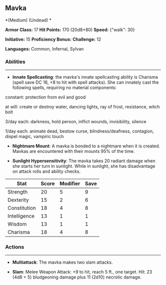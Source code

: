 ## Mavka
*(Medium) (Undead) *

**Armor Class:** 17
**Hit Points:** 170 (20d8+80)
**Speed:** {"walk": 30}

**Initiative:** 15
**Proficiency Bonus:**
**Challenge:** 12

**Languages:** Common, Infernal, Sylvan

### Abilities
 --- 
- **Innate Spellcasting**: the mavka's innate spellcasting ability is Charisma (spell save DC 16, +8 to hit with spell attacks). She can innately cast the following spells, requiring no material components:

constant: protection from evil and good

at will: create or destroy water, dancing lights, ray of frost, resistance, witch bolt

3/day each: darkness, hold person, inflict wounds, invisibility, silence

1/day each: animate dead, bestow curse, blindness/deafness, contagion, dispel magic, vampiric touch

- **Nightmare Mount**: A mavka is bonded to a nightmare when it is created. Mavkas are encountered with their mounts 95% of the time.

- **Sunlight Hypersensitivity**: The mavka takes 20 radiant damage when she starts her turn in sunlight. While in sunlight, she has disadvantage on attack rolls and ability checks.



| Stat | Score | Modifier | Save |
| ---- | ---- | ---- | ---- |
| Strength | 20 | 5 | 9 |
| Dexterity | 15 | 2 | 6 |
| Constitution | 18 | 4 | 8 |
| Intelligence | 13 | 1 | 1 |
| Wisdom | 13 | 1 | 1 |
| Charisma | 18 | 4 | 8 |

### Actions
 --- 
- **Multiattack**: The mavka makes two slam attacks.

- **Slam**: Melee Weapon Attack: +9 to hit, reach 5 ft., one target. Hit: 23 (4d8 + 5) bludgeoning damage plus 11 (2d10) necrotic damage.

